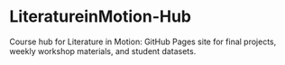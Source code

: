 # LiteratureinMotion-Hub
Course hub for Literature in Motion: GitHub Pages site for final projects, weekly workshop materials, and student datasets.
